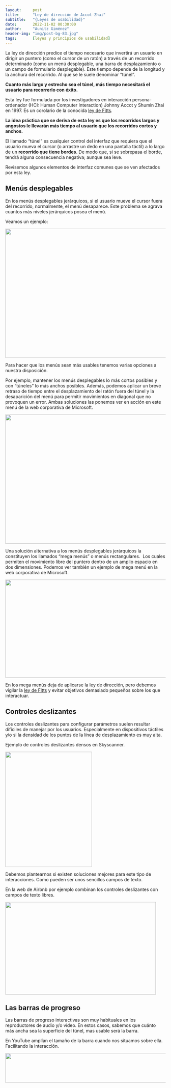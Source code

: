 ```yaml
---
layout:     post
title:      "Ley de dirección de Accot-Zhai"
subtitle:   "{Leyes de usabilidad}"
date:       2022-11-02 00:30:00
author:     "Aunitz Giménez"
header-img: "img/post-bg-83.jpg"
tags:       [leyes y principios de usabilidad]
---
```


<p>La ley de dirección predice el tiempo necesario que invertirá un usuario en dirigir un puntero (como el cursor de un ratón) a través de un recorrido determinado (como un menú desplegable, una barra de desplazamiento o un campo de formulario desplegable). Este tiempo depende de la longitud y la anchura del recorrido. Al que se le suele denominar “túnel”.</p>

<p><strong> Cuanto más largo y estrecho sea el túnel, más tiempo necesitará el usuario para recorrerlo con éxito. </strong></p>

<p>Esta ley fue formulada por los investigadores en interacción persona-ordenador (HCI: Human Computer Interaction) Johnny Accot y Shumin Zhai en 1997. Es un corolario de la conocida <a href="{{ site.baseurl }}{% post_url 2018-01-21-ley-01-ley-de-fitts %}"> ley de Fitts</a>.</p>

<p><strong> La idea práctica que se deriva de esta ley es que los recorridos largos y angostos le llevarán más tiempo al usuario que los recorridos cortos y anchos. </strong></p>
<p>El llamado “túnel” es cualquier control del interfaz que requiera que el usuario mueva el cursor (o arrastre un dedo en una pantalla táctil) a lo largo de un <strong> recorrido que tiene bordes</strong>. De modo que, si se sobrepasa el borde, tendrá alguna consecuencia negativa; aunque sea leve.</p>

<p>Revisemos algunos elementos de interfaz comunes que se ven afectados por esta ley.</p>

<h2>Menús desplegables</h2>

<p>En los menús desplegables jerárquicos, si el usuario mueve el cursor fuera del recorrido, normalmente, el menú desaparece. Este problema se agrava cuantos más niveles jerárquicos posea el menú.</p>

<p>Veamos un ejemplo:</p>

<p><img src="{{ site.baseurl }}/img/ley-de-direccion-01.gif" loading="lazy" alt="" width="720" height="406"></p>

<p>Para hacer que los menús sean más usables tenemos varias opciones a nuestra disposición.</p>

<p>Por ejemplo, mantener los menús desplegables lo más cortos posibles y con “túneles” lo más anchos posibles. Además, podemos aplicar un breve retraso de tiempo entre el desplazamiento del ratón fuera del túnel y la desaparición del menú para permitir movimientos en diagonal que no provoquen un error. Ambas soluciones las ponemos ver en acción en este menú de la web corporativa de Microsoft.</p>

<p><img src="{{ site.baseurl }}/img/ley-de-direccion-02.gif" loading="lazy" alt="" width="720" height="406"></p>

<p>Una solución alternativa a los menús desplegables jerárquicos la constituyen los llamados “mega menús” o menús rectangulares.  Los cuales permiten el movimiento libre del puntero dentro de un amplio espacio en dos dimensiones. Podemos ver también un ejemplo de mega menú en la web corporativa de Microsoft.</p>

<p><img src="{{ site.baseurl }}/img/ley-de-direccion-03.png" loading="lazy" alt="" width="720" height="308"></p>

<p>En los mega menús deja de aplicarse la ley de dirección, pero debemos vigilar la <a href="{{ site.baseurl }}{% post_url 2018-01-21-ley-01-ley-de-fitts %}"> ley de Fitts</a> y evitar objetivos demasiado pequeños sobre los que interactuar.</p>

<h2>Controles deslizantes</h2>

<p>Los controles deslizantes para configurar parámetros suelen resultar difíciles de manejar por los usuarios. Especialmente en dispositivos táctiles y/o si la densidad de los puntos de la línea de desplazamiento es muy alta.</p>

<p>Ejemplo de controles deslizantes densos en Skyscanner.</p>

<p><img src="{{ site.baseurl }}/img/ley-de-direccion-04.gif" loading="lazy" alt="" width="272" height="362"></p>

<p>Debemos plantearnos si existen soluciones mejores para este tipo de interacciones. Como pueden ser unos sencillos campos de texto.</p>

<p>En la web de Airbnb por ejemplo combinan los controles deslizantes con campos de texto libres.</p>

<p><img src="{{ site.baseurl }}/img/ley-de-direccion-05.png" loading="lazy" alt="" width="473" height="291"></p>

<h2>Las barras de progreso</h2>

<p>Las barras de progreso interactivas son muy habituales en los reproductores de audio y/o vídeo. En estos casos, sabemos que cuánto más ancha sea la superficie del túnel, mas usable será la barra.</p>

<p>En YouTube amplían el tamaño de la barra cuando nos situamos sobre ella. Facilitando la interacción.</p>

<p><img src="{{ site.baseurl }}/img/ley-de-direccion-06.gif" loading="lazy" alt="" width="622" height="93"></p>